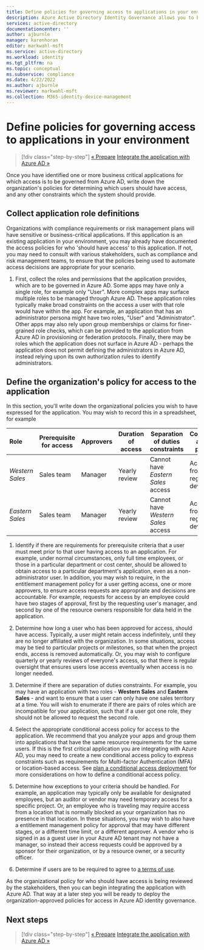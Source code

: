 ```yaml
---
title: Define policies for governing access to applications in your environment| Microsoft Docs
description: Azure Active Directory Identity Governance allows you to balance your organization's need for security and employee productivity with the right processes and visibility.  You can define policies for how users should obtain access to your business critical applications integrated with Azure AD.
services: active-directory
documentationcenter: ''
author: ajburnle
manager: karenhoran
editor: markwahl-msft
ms.service: active-directory
ms.workload: identity
ms.tgt_pltfrm: na
ms.topic: conceptual
ms.subservice: compliance
ms.date: 4/22/2022
ms.author: ajburnle
ms.reviewer: markwahl-msft
ms.collection: M365-identity-device-management
---
```


# Define policies for governing access to applications in your environment

> [!div class="step-by-step"]
> [« Prepare](identity-governance-applications-prepare.md)
> [Integrate the application with Azure AD »](identity-governance-applications-integrate.md)
 
Once you have identified one or more business critical applications for which access is to be governed from Azure AD, write down the organization's policies for determining which users should have access, and any other constraints which the system should provide.

## Collect application role definitions

Organizations with compliance requirements or risk management plans will have sensitive or business-critical applications.  If this application is an existing application in your environment, you may already have documented the access policies for who 'should have access' to this application.  If not, you may need to consult with various stakeholders, such as compliance and risk management teams, to ensure that the policies being used to automate access decisions are appropriate for your scenario.

1. First, collect the roles and permissions that the application provides, which are to be governed in Azure AD.  Some apps may have only a single role, for example only "User". More complex apps may surface multiple roles to be managed through Azure AD.  These application roles typically make broad constraints on the access a user with that role would have within the app. For example, an application that has an administrator persona might have two roles, "User" and "Administrator".  Other apps may also rely upon group memberships or claims for finer-grained role checks, which can be provided to the application from Azure AD in provisioning or federation protocols.  Finally, there may be roles which the application does not surface in Azure AD - perhaps the application does not permit defining the administrators in Azure AD, instead relying upon its own authorization rules to identify administrators.

## Define the organization's policy for access to the application

In this section, you'll write down the organizational policies you wish to have expressed for the application. You may wish to record this in a spreadsheet, for example

|Role|Prerequisite for access|Approvers|Duration of access|Separation of duties constraints|Conditional access policies|Exception approvers|Exception duration of access|
|:--|-|-|-|-|-|-|-|
|*Western Sales*|Sales team|Manager|Yearly review|Cannot have *Eastern Sales* access|Access from registered device only|head of Sales department|90 days|
|*Eastern Sales*|Sales team|Manager|Yearly review|Cannot have *Western Sales* access|Access from registered device only|head of Sales department|90 days|

1. Identify if there are requirements for prerequisite criteria that a user must meet prior to that user having access to an application. For example, under normal circumstances, only full time employees, or those in a particular department or cost center, should be allowed to obtain access to a particular department's application, even as a non-administrator user.  In addition, you may wish to require, in the entitlement management policy for a user getting access, one or more approvers, to ensure access requests are appropriate and decisions are accountable.  For example, requests for access by an employee could have two stages of approval, first by the requesting user's manager, and second by one of the resource owners responsible for data held in the application.

1. Determine how long a user who has been approved for access, should have access.  Typically, a user might retain access indefinitely, until they are no longer affiliated with the organization. In some situations, access may be tied to particular projects or milestones, so that when the project ends, access is removed automatically.  Or, you may wish to configure quarterly or yearly reviews of everyone's access, so that there is regular oversight that ensures users lose access eventually when access is no longer needed.

1. Determine if there are separation of duties constraints. For example, you may have an application with two roles - **Western Sales** and **Eastern Sales** - and want to ensure that a user can only have one sales territory at a time.  You will wish to enumerate if there are pairs of roles which are incompatible for your application, such that if a user got one role, they should not be allowed to request the second role.

1. Select the appropriate conditional access policy for access to the application. We recommend that you analyze your apps and group them into applications that have the same resource requirements for the same users. If this is the first critical application you are integrating with Azure AD, you may need to create a new conditional access policy to express constraints such as requirements for Multi-factor Authentication (MFA) or location-based access. See [plan a conditional access deployment](../conditional-access/plan-conditional-access.md) for more considerations on how to define a conditional access policy.

1. Determine how exceptions to your criteria should be handled.  For example, an application may typically only be available for designated employees, but an auditor or vendor may need temporary access for a specific project. Or, an employee who is traveling may require access from a location that is normally blocked as your organization has no presence in that location.   In these situations, you may wish to also have a entitlement management policy for approval that may have different stages, or a different time limit, or a different approver.  A vendor who is signed in as a guest user in your Azure AD tenant may not have a manager, so instead their access requests could be approved by a sponsor for their organization, or by a resource owner, or a security officer.

1. Determine if users are to be required to agree to [a terms of use](../conditional-access/require-tou.md).

As the organizational policy for who should have access is being reviewed by the stakeholders, then you can begin integrating the application with Azure AD. That way at a later step you will be ready to deploy the organization-approved policies for access in Azure AD identity governance.

## Next steps

> [!div class="step-by-step"]
> [« Prepare](identity-governance-applications-prepare.md)
> [Integrate the application with Azure AD »](identity-governance-applications-integrate.md)

